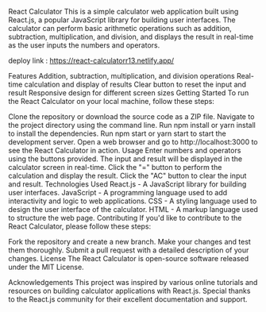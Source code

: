 React Calculator
This is a simple calculator web application built using React.js, a popular JavaScript library for building user interfaces. The calculator can perform basic arithmetic operations such as addition, subtraction, multiplication, and division, and displays the result in real-time as the user inputs the numbers and operators.

deploy link : https://react-calculatorr13.netlify.app/

Features
Addition, subtraction, multiplication, and division operations
Real-time calculation and display of results
Clear button to reset the input and result
Responsive design for different screen sizes
Getting Started
To run the React Calculator on your local machine, follow these steps:

Clone the repository or download the source code as a ZIP file.
Navigate to the project directory using the command line.
Run npm install or yarn install to install the dependencies.
Run npm start or yarn start to start the development server.
Open a web browser and go to http://localhost:3000 to see the React Calculator in action.
Usage
Enter numbers and operators using the buttons provided.
The input and result will be displayed in the calculator screen in real-time.
Click the "=" button to perform the calculation and display the result.
Click the "AC" button to clear the input and result.
Technologies Used
React.js - A JavaScript library for building user interfaces.
JavaScript - A programming language used to add interactivity and logic to web applications.
CSS - A styling language used to design the user interface of the calculator.
HTML - A markup language used to structure the web page.
Contributing
If you'd like to contribute to the React Calculator, please follow these steps:

Fork the repository and create a new branch.
Make your changes and test them thoroughly.
Submit a pull request with a detailed description of your changes.
License
The React Calculator is open-source software released under the MIT License.

Acknowledgements
This project was inspired by various online tutorials and resources on building calculator applications with React.js. Special thanks to the React.js community for their excellent documentation and support.
